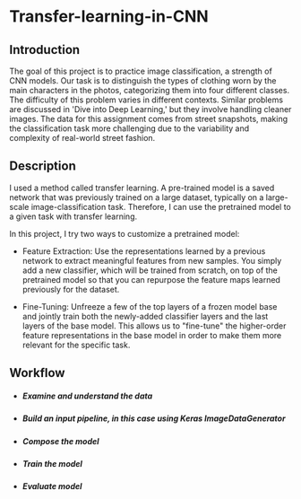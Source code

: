 # Transfer-learning-in-CNN

## Introduction
The goal of this project is to practice image classification, a strength of CNN models. Our task is to distinguish the types of clothing worn by the main characters in the photos, categorizing them into four different classes. The difficulty of this problem varies in different contexts. Similar problems are discussed in 'Dive into Deep Learning,' but they involve handling cleaner images. The data for this assignment comes from street snapshots, making the classification task more challenging due to the variability and complexity of real-world street fashion.

## Description
I used a method called transfer learning. A pre-trained model is a saved network that was previously trained on a large dataset, typically on a large-scale image-classification task. Therefore, I can use the pretrained model to a given task with transfer learning.

In this project, I try two ways to customize a pretrained model:

- Feature Extraction: Use the representations learned by a previous network to extract meaningful features from new samples. You simply add a new classifier, which will be trained from scratch, on top of the pretrained model so that you can repurpose the feature maps learned previously for the dataset.

- Fine-Tuning: Unfreeze a few of the top layers of a frozen model base and jointly train both the newly-added classifier layers and the last layers of the base model. This allows us to "fine-tune" the higher-order feature representations in the base model in order to make them more relevant for the specific task.

## Workflow
- ##### Examine and understand the data
- ##### Build an input pipeline, in this case using Keras ImageDataGenerator
- ##### Compose the model
- ##### Train the model
- ##### Evaluate model
